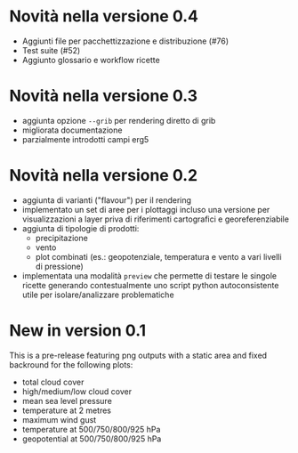 # Novità nella versione 0.4

* Aggiunti file per pacchettizzazione e distribuzione (#76)
* Test suite (#52)
* Aggiunto glossario e workflow ricette

# Novità nella versione 0.3

* aggiunta opzione `--grib` per rendering diretto di grib
* migliorata documentazione
* parzialmente introdotti campi erg5

# Novità nella versione 0.2

* aggiunta di varianti ("flavour") per il rendering
* implementato un set di aree per i plottaggi incluso una versione per visualizzazioni a layer priva di riferimenti cartografici e georeferenziabile
* aggiunta di tipologie di prodotti:
  * precipitazione
  * vento
  * plot combinati (es.: geopotenziale, temperatura e vento a vari livelli di pressione)
* implementata una modalità `preview` che permette di testare le singole ricette generando contestualmente uno script python autoconsistente utile per isolare/analizzare problematiche

# New in version 0.1

This is a pre-release featuring png outputs with a static area and fixed backround for the following plots:
* total cloud cover
* high/medium/low cloud cover
* mean sea level pressure
* temperature at 2 metres
* maximum wind gust
* temperature at 500/750/800/925 hPa
* geopotential at 500/750/800/925 hPa
